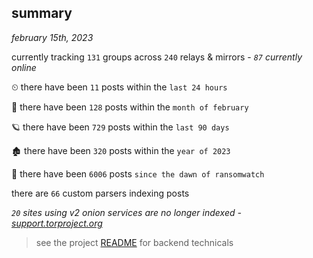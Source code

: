 
## summary
_february 15th, 2023_

currently tracking `131` groups across `240` relays & mirrors - _`87` currently online_

⏲ there have been `11` posts within the `last 24 hours`

🦈 there have been `128` posts within the `month of february`

🪐 there have been `729` posts within the `last 90 days`

🏚 there have been `320` posts within the `year of 2023`

🦕 there have been `6006` posts `since the dawn of ransomwatch`

there are `66` custom parsers indexing posts

_`20` sites using v2 onion services are no longer indexed - [support.torproject.org](https://support.torproject.org/onionservices/v2-deprecation/)_

> see the project [README](https://github.com/joshhighet/ransomwatch#ransomwatch--) for backend technicals
